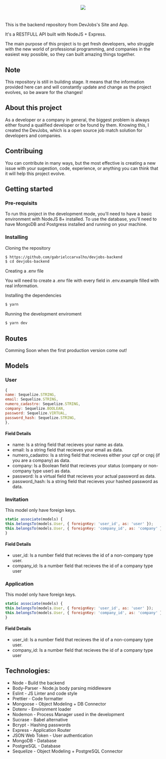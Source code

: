<p align="center">
  <img src="https://i.imgur.com/a0rtQCN.png">
</p>

#

This is the backend repository from DevJobs's Site and App.

It's a RESTFULL API built with NodeJS + Express.

The main purpose of this project is to get fresh developers, who struggle with the new world of professional programming, and companies in the easiest way possible, so they can built amazing things together.

## Note

This repository is still in building stage. It means that the information provided here can and will constantly update and change as the project evolves, so be aware for the changes!

## About this project

As a developer or a company in general, the biggest problem is always either found a qualified developer or be found by them. Knowing this, I created the DevJobs, which is a open source job match solution for developers and companies.

## Contribuing

You can contribute in many ways, but the most effective is creating a new issue with your sugestion, code, experience, or anything you can think that it will help this project evolve.

## Getting started

### Pre-requisits

To run this project in the development mode, you'll need to have a basic environment with NodeJS 8+ installed. To use the database, you'll need to have MongoDB and Postgress installed and running on your machine.

### Installing

Cloning the repository

```bash
$ https://github.com/gabrielccarvalho/devjobs-backend
$ cd devjobs-backend
```

Creating a .env file

You will need to create a .env file with every field in .env.example filled with real information.

Installing the dependencies

```bash
$ yarn
```

Running the development enviroment

```bash
$ yarn dev
```

## Routes

Comming Soon when the first production version come out!

## Models

### User

```JavaScript
{
name: Sequelize.STRING,
email: Sequelize.STRING,
numero_cadastro: Sequelize.STRING,
company: Sequelize.BOOLEAN,
password: Sequelize.VIRTUAL,
password_hash: Sequelize.STRING,
},
```

#### Field Details

- name: Is a string field that recieves your name as data.
- email: Is a string field that recieves your email as data.
- numero_cadastro: Is a string field that recieves either your cpf or cnpj (if you are a company) as data.
- company: Is a Boolean field that recieves your status (company or non-company type user) as data.
- password: Is a virtual field that recieves your actual password as data.
- password_hash: Is a string field that recieves your hashed password as data.

### Invitation

This model only have foreign keys.

```JavaScript
static associate(models) {
this.belongsTo(models.User, { foreignKey: 'user_id', as: 'user' });
this.belongsTo(models.User, { foreignKey: 'company_id', as: 'company' });
}
```

#### Field Details

- user_id: Is a number field that recieves the id of a non-company type user.
- company_id: Is a number field that recieves the id of a company type user

### Application

This model only have foreign keys.

```JavaScript
static associate(models) {
this.belongsTo(models.User, { foreignKey: 'user_id', as: 'user' });
this.belongsTo(models.User, { foreignKey: 'company_id', as: 'company' });
}
```

#### Field Details

- user_id: Is a number field that recieves the id of a non-company type user.
- company_id: Is a number field that recieves the id of a company type user

## Technologies:

- Node - Build the backend
- Body-Parser - Node.js body parsing middleware
- Eslint - JS Linter and code style
- Prettier - Code formatter
- Mongoose - Object Modeling + DB Connector
- Dotenv - Environment loader
- Nodemon - Process Manager used in the development
- Sucrase - Babel alternative
- Bcrypt - Hashing passwords
- Express - Application Router
- JSON Web Token - User authentication
- MongoDB - Database
- PostgreSQL - Database
- Sequelize - Object Modeling + PostgreSQL Connector

